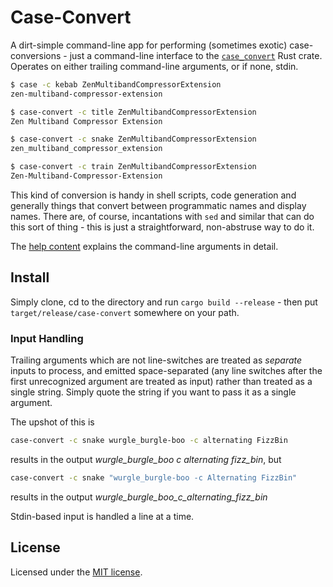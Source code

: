Case-Convert
============

A dirt-simple command-line app for performing (sometimes exotic) case-conversions - just
a command-line interface to the [`case_convert`](https://crates.io/crates/case_convert)
Rust crate.  Operates on either trailing command-line arguments, or if none, stdin.

```sh
$ case -c kebab ZenMultibandCompressorExtension
zen-multiband-compressor-extension

$ case-convert -c title ZenMultibandCompressorExtension
Zen Multiband Compressor Extension

$ case-convert -c snake ZenMultibandCompressorExtension
zen_multiband_compressor_extension

$ case-convert -c train ZenMultibandCompressorExtension
Zen-Multiband-Compressor-Extension
```

This kind of conversion is handy in shell scripts, code generation and generally things
that convert between programmatic names and display names.  There are, of course, incantations
with `sed` and similar that can do this sort of thing - this is just a straightforward,
non-abstruse way to do it.

The [help content](https://github.com/timboudreau/case/blob/main/src/help.txt) explains the command-line arguments in detail.


Install
-------

Simply clone, cd to the directory and run `cargo build --release` - then
put `target/release/case-convert` somewhere on your path.


### Input Handling

Trailing arguments which are not line-switches are treated as *separate* inputs
to process, and emitted space-separated (any line switches after the first 
unrecognized argument are treated as input) rather than treated as a single
string.  Simply quote the string if you want to pass it as a single argument.

The upshot of this is 

```sh
case-convert -c snake wurgle_burgle-boo -c alternating FizzBin
```

results in the output *wurgle_burgle_boo c alternating fizz_bin*, but

```sh
case-convert -c snake "wurgle_burgle-boo -c Alternating FizzBin"
```

results in the output *wurgle_burgle_boo_c_alternating_fizz_bin*

Stdin-based input is handled a line at a time.


License
-------

Licensed under the [MIT license](https://opensource.org/license/mit).
